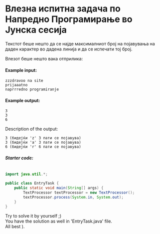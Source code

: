 # Влезна испитна задача по Напредно Програмирање во Јунска сесија


Текстот беше нешто да се најде максималниот број на појавувања на даден карактер
во дадена линија и да се испечати тој број.

Влезот беше нешто вака отприлика:

#### Example input: </br>
``` 
zzzdravoo na site
prijaaatno
naprrredno programiranje
```

#### Example output: </br>
``` 
3
3
6
```
Description of the output:
``` 
3 (бидејќи 'z' 3 пати се појавува)
3 (бидејќи 'a' 3 пати се појавува)
6 (бидејќи 'r' 6 пати се појавува)
```
##### Starter code: </br>

```java

import java.util.*;

public class EntryTask {
    public static void main(String[] args) {
        TextProcessor textProcessor = new TextProcessor();
        textProcessor.process(System.in, System.out);
    }
}

```


Try to solve it by yourself ;)
</br>
You have the solution as well in 'EntryTask.java' file. 
</br>
All best ).
